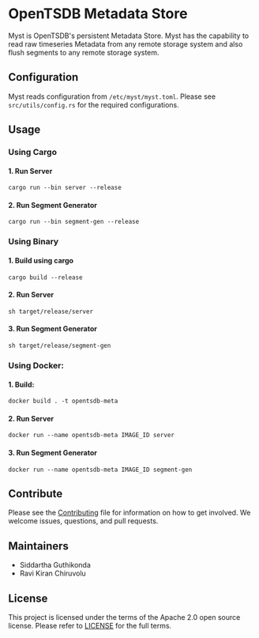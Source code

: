 OpenTSDB Metadata Store
===============================

Myst is OpenTSDB's persistent Metadata Store. Myst has the capability to read raw timeseries Metadata from any remote storage system and also flush segments to any remote storage system.  

Configuration
-------------

Myst reads configuration from `/etc/myst/myst.toml`.
Please see `src/utils/config.rs` for the required configurations.

Usage
-----

### Using Cargo
#### 1. Run Server
```cargo run --bin server --release```
#### 2. Run Segment Generator
```cargo run --bin segment-gen --release```

### Using Binary
#### 1. Build using cargo
```cargo build --release```
#### 2. Run Server
```sh target/release/server```
#### 3. Run Segment Generator
```sh target/release/segment-gen```

### Using Docker:
#### 1. Build:
```docker build . -t opentsdb-meta```
#### 2. Run Server
```docker run --name opentsdb-meta IMAGE_ID server```
#### 3. Run Segment Generator
```docker run --name opentsdb-meta IMAGE_ID segment-gen```


Contribute
----------

Please see the [Contributing](contributing.md) file for information on how to
get involved. We welcome issues, questions, and pull requests.

Maintainers
-----------

* Siddartha Guthikonda
* Ravi Kiran Chiruvolu

License
-------

This project is licensed under the terms of the Apache 2.0 open source license.
Please refer to [LICENSE](LICENSE.md) for the full terms.

